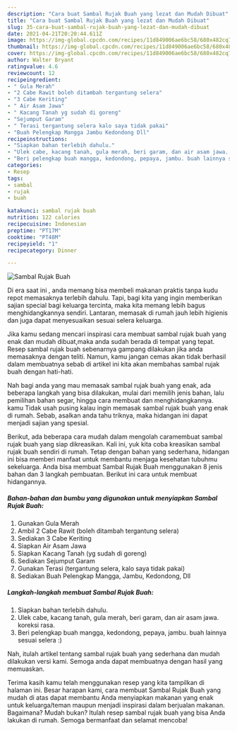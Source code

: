 ```yaml
---
description: "Cara buat Sambal Rujak Buah yang lezat dan Mudah Dibuat"
title: "Cara buat Sambal Rujak Buah yang lezat dan Mudah Dibuat"
slug: 35-cara-buat-sambal-rujak-buah-yang-lezat-dan-mudah-dibuat
date: 2021-04-21T20:20:44.611Z
image: https://img-global.cpcdn.com/recipes/11d849006ae6bc58/680x482cq70/sambal-rujak-buah-foto-resep-utama.jpg
thumbnail: https://img-global.cpcdn.com/recipes/11d849006ae6bc58/680x482cq70/sambal-rujak-buah-foto-resep-utama.jpg
cover: https://img-global.cpcdn.com/recipes/11d849006ae6bc58/680x482cq70/sambal-rujak-buah-foto-resep-utama.jpg
author: Walter Bryant
ratingvalue: 4.6
reviewcount: 12
recipeingredient:
- " Gula Merah"
- "2 Cabe Rawit boleh ditambah tergantung selera"
- "3 Cabe Keriting"
- " Air Asam Jawa"
- " Kacang Tanah yg sudah di goreng"
- "Sejumput Garam"
- " Terasi tergantung selera kalo saya tidak pakai"
- "Buah Pelengkap Mangga Jambu Kedondong Dll"
recipeinstructions:
- "Siapkan bahan terlebih dahulu."
- "Ulek cabe, kacang tanah, gula merah, beri garam, dan air asam jawa. koreksi rasa."
- "Beri pelengkap buah mangga, kedondong, pepaya, jambu. buah lainnya sesuai selera :)"
categories:
- Resep
tags:
- sambal
- rujak
- buah

katakunci: sambal rujak buah 
nutrition: 122 calories
recipecuisine: Indonesian
preptime: "PT17M"
cooktime: "PT48M"
recipeyield: "1"
recipecategory: Dinner

---
```



![Sambal Rujak Buah](https://img-global.cpcdn.com/recipes/11d849006ae6bc58/680x482cq70/sambal-rujak-buah-foto-resep-utama.jpg)

Di era  saat ini , anda memang bisa membeli makanan praktis tanpa kudu repot memasaknya terlebih dahulu. Tapi, bagi kita yang ingin memberikan sajian special bagi keluarga tercinta, maka kita memang lebih bagus menghidangkannya sendiri. Lantaran, memasak di rumah jauh lebih higienis dan juga dapat menyesuaikan sesuai selera keluarga.

Jika kamu sedang mencari inspirasi cara membuat sambal rujak buah yang enak dan mudah dibuat,maka anda sudah berada di tempat yang tepat. Resep sambal rujak buah  sebenarnya gampang dilakukan jika anda memasaknya dengan teliti. Namun, kamu jangan cemas akan tidak berhasil dalam membuatnya 
sebab di artikel ini kita akan membahas sambal rujak buah dengan hati-hati.  



Nah bagi anda yang mau memasak sambal rujak buah yang enak, ada beberapa langkah yang bisa dilakukan, mulai dari memilih jenis bahan, lalu pemilihan bahan segar, hingga cara membuat dan menghidangkannya. kamu Tidak usah pusing kalau ingin memasak sambal rujak buah yang enak di rumah. Sebab, asalkan anda  tahu triknya, maka hidangan ini dapat menjadi sajian yang spesial.

Berikut, ada beberapa cara mudah dalam mengolah caramembuat sambal rujak buah yang siap dikreasikan. Kali ini, yuk kita coba kreasikan sambal rujak buah sendiri di rumah. Tetap dengan bahan yang sederhana, hidangan ini bisa memberi manfaat untuk membantu menjaga kesehatan tubuhmu sekeluarga. Anda bisa membuat Sambal Rujak Buah menggunakan 8 jenis bahan dan 3 langkah pembuatan. Berikut ini cara untuk membuat hidangannya.

<!--inarticleads1-->

##### Bahan-bahan dan bumbu yang digunakan untuk menyiapkan Sambal Rujak Buah:

1. Gunakan  Gula Merah
1. Ambil 2 Cabe Rawit (boleh ditambah tergantung selera)
1. Sediakan 3 Cabe Keriting
1. Siapkan  Air Asam Jawa
1. Siapkan  Kacang Tanah (yg sudah di goreng)
1. Sediakan Sejumput Garam
1. Gunakan  Terasi (tergantung selera, kalo saya tidak pakai)
1. Sediakan Buah Pelengkap Mangga, Jambu, Kedondong, Dll




<!--inarticleads2-->

##### Langkah-langkah membuat Sambal Rujak Buah:

1. Siapkan bahan terlebih dahulu.
1. Ulek cabe, kacang tanah, gula merah, beri garam, dan air asam jawa. koreksi rasa.
1. Beri pelengkap buah mangga, kedondong, pepaya, jambu. buah lainnya sesuai selera :)




Nah, itulah artikel tentang  sambal rujak buah  yang sederhana dan mudah dilakukan versi kami. Semoga anda dapat membuatnya dengan hasil yang memuaskan. 

Terima kasih kamu telah menggunakan resep yang kita tampilkan di halaman ini. Besar harapan kami, cara membuat  Sambal Rujak Buah yang mudah di atas dapat membantu Anda menyiapkan makanan yang enak untuk keluarga/teman maupun menjadi inspirasi dalam berjualan makanan. Bagaimana? Mudah bukan? Itulah resep sambal rujak buah yang bisa Anda lakukan di rumah. Semoga bermanfaat dan selamat mencoba!

